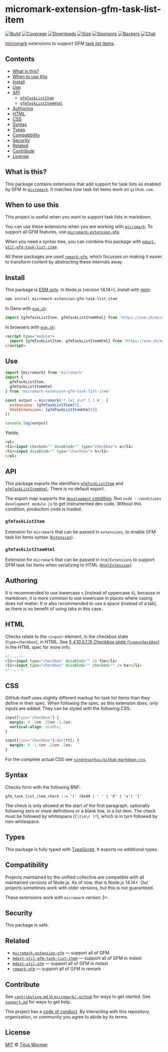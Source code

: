# micromark-extension-gfm-task-list-item

[![Build][build-badge]][build]
[![Coverage][coverage-badge]][coverage]
[![Downloads][downloads-badge]][downloads]
[![Size][size-badge]][size]
[![Sponsors][sponsors-badge]][collective]
[![Backers][backers-badge]][collective]
[![Chat][chat-badge]][chat]

[micromark][] extensions to support GFM [task list items][].

## Contents

*   [What is this?](#what-is-this)
*   [When to use this](#when-to-use-this)
*   [Install](#install)
*   [Use](#use)
*   [API](#api)
    *   [`gfmTaskListItem`](#gfmtasklistitem)
    *   [`gfmTaskListItemHtml`](#gfmtasklistitemhtml)
*   [Authoring](#authoring)
*   [HTML](#html)
*   [CSS](#css)
*   [Syntax](#syntax)
*   [Types](#types)
*   [Compatibility](#compatibility)
*   [Security](#security)
*   [Related](#related)
*   [Contribute](#contribute)
*   [License](#license)

## What is this?

This package contains extensions that add support for task lists as enabled by
GFM to [`micromark`][micromark].
It matches how task list items work on `github.com`.

## When to use this

This project is useful when you want to support task lists in markdown.

You can use these extensions when you are working with [`micromark`][micromark].
To support all GFM features, use
[`micromark-extension-gfm`][micromark-extension-gfm].

When you need a syntax tree, you can combine this package with
[`mdast-util-gfm-task-list-item`][mdast-util-gfm-task-list-item].

All these packages are used [`remark-gfm`][remark-gfm], which focusses on making
it easier to transform content by abstracting these internals away.

## Install

This package is [ESM only][esm].
In Node.js (version 14.14+), install with [npm][]:

```sh
npm install micromark-extension-gfm-task-list-item
```

In Deno with [`esm.sh`][esmsh]:

```js
import {gfmTaskListItem, gfmTaskListItemHtml} from 'https://esm.sh/micromark-extension-gfm-task-list-item@1'
```

In browsers with [`esm.sh`][esmsh]:

```html
<script type="module">
  import {gfmTaskListItem, gfmTaskListItemHtml} from 'https://esm.sh/micromark-extension-gfm-task-list-item@1?bundle'
</script>
```

## Use

```js
import {micromark} from 'micromark'
import {
  gfmTaskListItem,
  gfmTaskListItemHtml
} from 'micromark-extension-gfm-task-list-item'

const output = micromark('* [x] a\n* [ ] b', {
  extensions: [gfmTaskListItem()],
  htmlExtensions: [gfmTaskListItemHtml()]
})

console.log(output)
```

Yields:

```html
<ul>
<li><input checked="" disabled="" type="checkbox"> a</li>
<li><input disabled="" type="checkbox"> b</li>
</ul>
```

## API

This package exports the identifiers [`gfmTaskListItem`][api-gfm-task-list-item]
and [`gfmTaskListItemHtml`][api-gfm-task-list-item-html].
There is no default export.

The export map supports the [`development` condition][development].
Run `node --conditions development module.js` to get instrumented dev code.
Without this condition, production code is loaded.

### `gfmTaskListItem`

Extension for `micromark` that can be passed in `extensions`, to enable GFM
task list items syntax ([`Extension`][micromark-extension]).

### `gfmTaskListItemHtml`

Extension for `micromark` that can be passed in `htmlExtensions` to support GFM
task list items when serializing to HTML
([`HtmlExtension`][micromark-html-extension]).

## Authoring

It is recommended to use lowercase `x` (instead of uppercase `X`), because in
markdown, it is more common to use lowercase in places where casing does not
matter.
It is also recommended to use a space (instead of a tab), as there is no benefit
of using tabs in this case.

## HTML

Checks relate to the `<input>` element, in the checkbox state (`type=checkbox`),
in HTML.
See [*§ 4.10.5.1.15 Checkbox state (`type=checkbox`)*][html-input-checkbox]
in the HTML spec for more info.

```html
<!--…-->
<li><input type="checkbox" disabled="" /> foo</li>
<li><input type="checkbox" disabled="" checked="" /> bar</li>
<!--…-->
```

## CSS

GitHub itself uses slightly different markup for task list items than they
define in their spec.
When following the spec, as this extension does, only inputs are added.
They can be styled with the following CSS:

```css
input[type="checkbox"] {
  margin: 0 .2em .25em -1.6em;
  vertical-align: middle;
}

input[type="checkbox"]:dir(rtl) {
  margin: 0 -1.6em .25em .2em;
}
```

For the complete actual CSS see
[`sindresorhus/github-markdown-css`][github-markdown-css].

## Syntax

Checks form with the following BNF:

```bnf
gfm_task_list_item_check ::= '[' (0x09 | ' ' | 'X' | 'x') ']'
```

The check is only allowed at the start of the first paragraph, optionally
following zero or more definitions or a blank line, in a list item.
The check must be followed by whitespace (`[\t\n\r ]*`), which is in turn
followed by non-whitespace.

## Types

This package is fully typed with [TypeScript][].
It exports no additional types.

## Compatibility

Projects maintained by the unified collective are compatible with all maintained
versions of Node.js.
As of now, that is Node.js 14.14+.
Our projects sometimes work with older versions, but this is not guaranteed.

These extensions work with `micromark` version 3+.

## Security

This package is safe.

## Related

*   [`micromark-extension-gfm`][micromark-extension-gfm]
    — support all of GFM
*   [`mdast-util-gfm-task-list-item`][mdast-util-gfm-task-list-item]
    — support all of GFM in mdast
*   [`mdast-util-gfm`][mdast-util-gfm]
    — support all of GFM in mdast
*   [`remark-gfm`][remark-gfm]
    — support all of GFM in remark

## Contribute

See [`contributing.md` in `micromark/.github`][contributing] for ways to get
started.
See [`support.md`][support] for ways to get help.

This project has a [code of conduct][coc].
By interacting with this repository, organization, or community you agree to
abide by its terms.

## License

[MIT][license] © [Titus Wormer][author]

<!-- Definitions -->

[build-badge]: https://github.com/micromark/micromark-extension-gfm-task-list-item/workflows/main/badge.svg

[build]: https://github.com/micromark/micromark-extension-gfm-task-list-item/actions

[coverage-badge]: https://img.shields.io/codecov/c/github/micromark/micromark-extension-gfm-task-list-item.svg

[coverage]: https://codecov.io/github/micromark/micromark-extension-gfm-task-list-item

[downloads-badge]: https://img.shields.io/npm/dm/micromark-extension-gfm-task-list-item.svg

[downloads]: https://www.npmjs.com/package/micromark-extension-gfm-task-list-item

[size-badge]: https://img.shields.io/bundlephobia/minzip/micromark-extension-gfm-task-list-item.svg

[size]: https://bundlephobia.com/result?p=micromark-extension-gfm-task-list-item

[sponsors-badge]: https://opencollective.com/unified/sponsors/badge.svg

[backers-badge]: https://opencollective.com/unified/backers/badge.svg

[collective]: https://opencollective.com/unified

[chat-badge]: https://img.shields.io/badge/chat-discussions-success.svg

[chat]: https://github.com/micromark/micromark/discussions

[npm]: https://docs.npmjs.com/cli/install

[esmsh]: https://esm.sh

[license]: license

[author]: https://wooorm.com

[contributing]: https://github.com/micromark/.github/blob/HEAD/contributing.md

[support]: https://github.com/micromark/.github/blob/HEAD/support.md

[coc]: https://github.com/micromark/.github/blob/HEAD/code-of-conduct.md

[esm]: https://gist.github.com/sindresorhus/a39789f98801d908bbc7ff3ecc99d99c

[typescript]: https://www.typescriptlang.org

[development]: https://nodejs.org/api/packages.html#packages_resolving_user_conditions

[micromark]: https://github.com/micromark/micromark

[micromark-html-extension]: https://github.com/micromark/micromark#htmlextension

[micromark-extension]: https://github.com/micromark/micromark#syntaxextension

[micromark-extension-gfm]: https://github.com/micromark/micromark-extension-gfm

[mdast-util-gfm-task-list-item]: https://github.com/syntax-tree/mdast-util-gfm-task-list-item

[mdast-util-gfm]: https://github.com/syntax-tree/mdast-util-gfm

[remark-gfm]: https://github.com/remarkjs/remark-gfm

[task list items]: https://github.github.com/gfm/#task-list-items-extension-

[github-markdown-css]: https://github.com/sindresorhus/github-markdown-css

[html-input-checkbox]: https://html.spec.whatwg.org/multipage/input.html#checkbox-state-\(type=checkbox\)

[api-gfm-task-list-item]: #gfmtasklistitem

[api-gfm-task-list-item-html]: #gfmtasklistitemhtml
